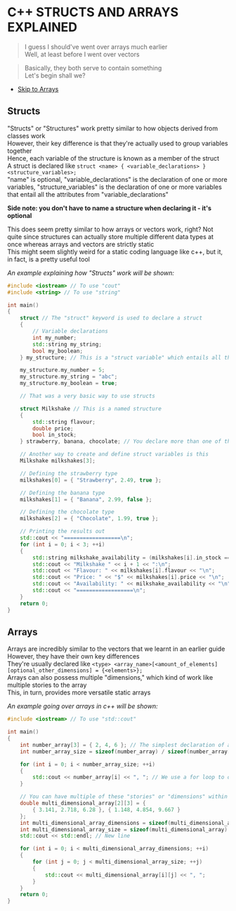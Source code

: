 # C++ STRUCTS AND ARRAYS EXPLAINED

> I guess I should've went over arrays much earlier\
> Well, at least before I went over vectors

> Basically, they both serve to contain something\
> Let's begin shall we?

- [Skip to Arrays](#arrays)

## Structs

"Structs" or "Structures" work pretty similar to how objects derived from classes work\
However, their key difference is that they're actually used to group variables together\
Hence, each variable of the structure is known as a member of the struct\
A struct is declared like `struct <name> { <variable_declarations> } <structure_variables>;`\
"name" is optional, "variable_declarations" is the declaration of one or more variables, "structure_variables" is the declaration of one or more variables that entail all the attributes from "variable_declarations"

**Side note: you don't have to name a structure when declaring it - it's optional**

This does seem pretty similar to how arrays or vectors work, right?
Not quite since structures can actually store multiple different data types at once whereas arrays and vectors are strictly static\
This might seem slightly weird for a static coding language like c++, but it, in fact, is a pretty useful tool

_An example explaining how "Structs" work will be shown:_

```cpp
#include <iostream> // To use "cout"
#include <string> // To use "string"

int main()
{
    struct // The "struct" keyword is used to declare a struct
    {
        // Variable declarations
        int my_number;
        std::string my_string;
        bool my_boolean;
    } my_structure; // This is a "struct variable" which entails all three of the variables above

    my_structure.my_number = 5;
    my_structure.my_string = "abc";
    my_structure.my_boolean = true;

    // That was a very basic way to use structs

    struct Milkshake // This is a named structure
    {
        std::string flavour;
        double price;
        bool in_stock;
    } strawberry, banana, chocolate; // You declare more than one of these variables

    // Another way to create and define struct variables is this
	Milkshake milkshakes[3];

	// Defining the strawberry type
	milkshakes[0] = { "Strawberry", 2.49, true };

    // Defining the banana type
	milkshakes[1] = { "Banana", 2.99, false };

    // Defining the chocolate type
	milkshakes[2] = { "Chocolate", 1.99, true };

	// Printing the results out
    std::cout << "==================\n";
	for (int i = 0; i < 3; ++i)
	{
		std::string milkshake_availability = (milkshakes[i].in_stock == 1) ? "In Stock" : "Out of Stock";
		std::cout << "Milkshake " << i + 1 << ":\n";
        std::cout << "Flavour: " << milkshakes[i].flavour << "\n";
        std::cout << "Price: " << "$" << milkshakes[i].price << "\n";
        std::cout << "Availability: " << milkshake_availability << "\n";
        std::cout << "==================\n";
	}
    return 0;
}
```

## Arrays

Arrays are incredibly similar to the vectors that we learnt in an earlier guide\
However, they have their own key differences\
They're usually declared like `<type> <array_name>[<amount_of_elements][optional_other_dimensions] = {<elements>};`\
Arrays can also possess multiple "dimensions," which kind of work like multiple stories to the array\
This, in turn, provides more versatile static arrays

_An example going over arrays in c++ will be shown:_

```cpp
#include <iostream> // To use "std::cout"

int main()
{
    int number_array[3] = { 2, 4, 6 }; // The simplest declaration of an array
	int number_array_size = sizeof(number_array) / sizeof(number_array[0]); // To get the array size

	for (int i = 0; i < number_array_size; ++i)
	{
		std::cout << number_array[i] << ", "; // We use a for loop to output each element of the array with respect to the array's size
	}

	// You can have multiple of these "stories" or "dimensions" within one array
	double multi_dimensional_array[2][3] = {
		{ 3.141, 2.718, 6.28 }, { 1.148, 4.854, 9.667 }
	};
	int multi_dimensional_array_dimensions = sizeof(multi_dimensional_array) / sizeof(multi_dimensional_array[0]);
	int multi_dimensional_array_size = sizeof(multi_dimensional_array) / sizeof(multi_dimensional_array[0][0]) / multi_dimensional_array_dimensions;
	std::cout << std::endl; // New line

	for (int i = 0; i < multi_dimensional_array_dimensions; ++i)
	{
		for (int j = 0; j < multi_dimensional_array_size; ++j)
		{
			std::cout << multi_dimensional_array[i][j] << ", ";
		}
	}
	return 0;
}
```
